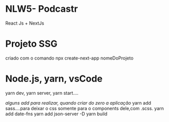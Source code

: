 # NLW5- Podcastr 
React Js + NextJs

# Projeto SSG

criado com o comando npx create-next-app nomeDoProjeto
# Node.js, yarn, vsCode

yarn dev, yarn server, yarn start....

 _alguns add para realizar, quando criar do zero a aplicação_
yarn add sass....para deixar o css somente para o components dele,com .scss.
yarn add date-fns
yarn add json-server -D
yarn build



